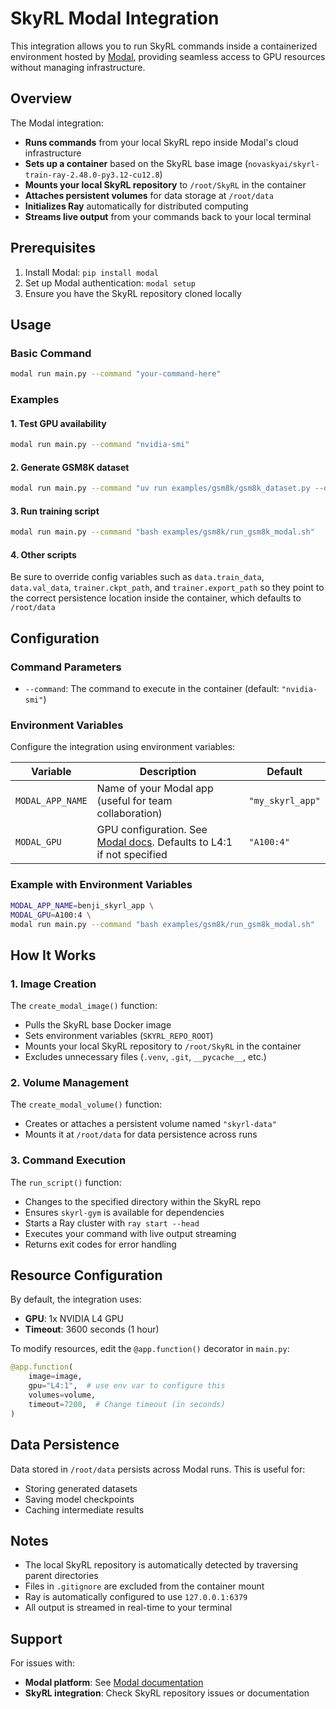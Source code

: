 # SkyRL Modal Integration

This integration allows you to run SkyRL commands inside a containerized environment hosted by [Modal](https://modal.com/), providing seamless access to GPU resources without managing infrastructure.

## Overview

The Modal integration:
- **Runs commands** from your local SkyRL repo inside Modal's cloud infrastructure
- **Sets up a container** based on the SkyRL base image (`novaskyai/skyrl-train-ray-2.48.0-py3.12-cu12.8`)
- **Mounts your local SkyRL repository** to `/root/SkyRL` in the container
- **Attaches persistent volumes** for data storage at `/root/data` 
- **Initializes Ray** automatically for distributed computing
- **Streams live output** from your commands back to your local terminal

## Prerequisites

1. Install Modal: `pip install modal`
2. Set up Modal authentication: `modal setup`
3. Ensure you have the SkyRL repository cloned locally

## Usage

### Basic Command

```bash
modal run main.py --command "your-command-here"
```

### Examples

#### 1. Test GPU availability
```bash
modal run main.py --command "nvidia-smi"
```

#### 2. Generate GSM8K dataset
```bash
modal run main.py --command "uv run examples/gsm8k/gsm8k_dataset.py --output_dir /root/data/gsm8k"
```

#### 3. Run training script
```bash
modal run main.py --command "bash examples/gsm8k/run_gsm8k_modal.sh"
```

#### 4. Other scripts
Be sure to override config variables such as `data.train_data`, `data.val_data`, `trainer.ckpt_path`,
and `trainer.export_path` so they point to the correct persistence location inside the container, which
defaults to `/root/data`

## Configuration

### Command Parameters

- `--command`: The command to execute in the container (default: `"nvidia-smi"`)

### Environment Variables

Configure the integration using environment variables:

| Variable | Description | Default |
|----------|-------------|---------|
| `MODAL_APP_NAME` | Name of your Modal app (useful for team collaboration) | `"my_skyrl_app"` |
| `MODAL_GPU` | GPU configuration. See [Modal docs](https://modal.com/docs/guide/gpu). Defaults to L4:1 if not specified | `"A100:4"` |

### Example with Environment Variables

```bash
MODAL_APP_NAME=benji_skyrl_app \
MODAL_GPU=A100:4 \
modal run main.py --command "bash examples/gsm8k/run_gsm8k_modal.sh"
```

## How It Works

### 1. Image Creation
The `create_modal_image()` function:
- Pulls the SkyRL base Docker image
- Sets environment variables (`SKYRL_REPO_ROOT`)
- Mounts your local SkyRL repository to `/root/SkyRL` in the container
- Excludes unnecessary files (`.venv`, `.git`, `__pycache__`, etc.)

### 2. Volume Management
The `create_modal_volume()` function:
- Creates or attaches a persistent volume named `"skyrl-data"`
- Mounts it at `/root/data` for data persistence across runs

### 3. Command Execution
The `run_script()` function:
- Changes to the specified directory within the SkyRL repo
- Ensures `skyrl-gym` is available for dependencies
- Starts a Ray cluster with `ray start --head`
- Executes your command with live output streaming
- Returns exit codes for error handling

## Resource Configuration

By default, the integration uses:
- **GPU**: 1x NVIDIA L4 GPU
- **Timeout**: 3600 seconds (1 hour)

To modify resources, edit the `@app.function()` decorator in `main.py`:

```python
@app.function(
    image=image,
    gpu="L4:1",  # use env var to configure this
    volumes=volume,
    timeout=7200,  # Change timeout (in seconds)
)
```

## Data Persistence

Data stored in `/root/data` persists across Modal runs. This is useful for:
- Storing generated datasets
- Saving model checkpoints
- Caching intermediate results

## Notes

- The local SkyRL repository is automatically detected by traversing parent directories
- Files in `.gitignore` are excluded from the container mount
- Ray is automatically configured to use `127.0.0.1:6379`
- All output is streamed in real-time to your terminal

## Support

For issues with:
- **Modal platform**: See [Modal documentation](https://modal.com/docs)
- **SkyRL integration**: Check SkyRL repository issues or documentation

